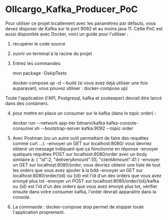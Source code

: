 # Ollcargo_Kafka_Producer_PoC
Pour utiliser ce projet locallement avec les paramètres par défauts, vous devez disposer de Kafka sur le port 9092 et au moins java 11.
Cette PoC est aussi disponible avec Docker, voici un guide pour l'utiliser :

1. récupérer le code source
2. ouvrir un terminal à la racine du projet
3. Entrez les commandes:

    mvn package -DskipTests

    docker-compose up -d --build
    (si vous avez déjà utiliser une fois auparavant, vous pouvez utiliser : docker-compose up)

Toute l'application (l'API, Postgresql, kafka et zookeeper) devrait être lancé dans des containers.

4. pour mettre en place un consumer sur le kafka (dans le topic order) :

    docker run --network app-tier bitnami/kafka kafka-console-consumer.sh --bootstrap-server kafka:9092 --topic order

5. Avec Postman (ou un autre outil permettant de faire des requêtes comme curl ...):
    -envoyer un GET sur localhost:8080/ vous devriez obtenir un message indiquant que ça fonctionne en réponse
    -envoyer quelques requêtes POST sur localhost:8080/order avec un body similaire à:
        {
            "id":2,
            "deliveryAmount":55,
            "clientAmount":41
        }
    -envoyer un GET sur localhost:8080/order, vous devriez obtenir une liste de tout les orders que vous avez ajouter à la bdd
    -envoyer un GET sur localhost:8080/order/{id} ou {id} est l'id d'un des orders que vous avez envoyé plus tot
    -envoyer un POST sur localhost:8080/order/{id}/kafka ou {id} est l'id d'un des orders que vous avez envoyé plus tot, vérifier ensuite dans votre consumer kafka, l'order devrait apparaitre dans la console.

6. La commande :
    docker-compose stop
   permet de stopper toute l'application proprement.

